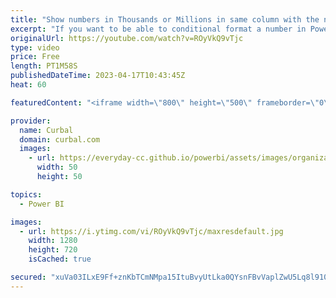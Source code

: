 ```yaml
---
title: "Show numbers in Thousands or Millions in same column with the new Dynamic formatting in Power BI"
excerpt: "If you want to be able to conditional format a number in Power BI as k for thousands and M for millions in the same column, the new Dynamic Formatting can do that for you.  Check this video to learn how. Download the sample file at the download center , number 079.  Join this channel membership to get"
originalUrl: https://youtube.com/watch?v=ROyVkQ9vTjc
type: video
price: Free
length: PT1M58S
publishedDateTime: 2023-04-17T10:43:45Z
heat: 60

featuredContent: "<iframe width=\"800\" height=\"500\" frameborder=\"0\" src=\"https://www.youtube.com/embed/ROyVkQ9vTjc\" allow=\"accelerometer; autoplay; encrypted-media; gyroscope; picture-in-picture\" allowfullscreen></iframe>"

provider:
  name: Curbal
  domain: curbal.com
  images:
    - url: https://everyday-cc.github.io/powerbi/assets/images/organizations/curbal.com-50x50.jpg
      width: 50
      height: 50

topics:
  - Power BI

images:
  - url: https://i.ytimg.com/vi/ROyVkQ9vTjc/maxresdefault.jpg
    width: 1280
    height: 720
    isCached: true

secured: "xuVa03ILxE9Ff+znKbTCmNMpa15ItuBvyUtLka0QYsnFBvVaplZwU5Lq8l910nSGt8GAu9bmWsb1fvpuGw//XoLlP9jN1VQUFTpGTk6MynjGo6TZLy/Qg7xRynnXPGZQ4CyWRG9WUCW2l2nujPKaVZSGwMrGqhhsHrSlGJwYA/4qsM6VrlHR0jaLZj0yLR5LUvEYl3ZvHE28gwjc2g6Vg3W34Vwgh9L7jquvHHjDRFYy5dxyJTtVK9acu9UHbHo3eWXjS/tOZKeWXXpml+y/e38P2F+A+r86vQkqdabQ3rAA+FYncpFKfZQP1XWBbFGUDspzviLxzqGU0/u9/7kfW0Vz6EL1CcVhYRVQTi9jZQZdXuSZmhsvDhP+uvWeHuvOmqjh1qFqb/0LVbAmV0TG/XODTnQTxSjKyAZtxTPBFbI=;d23H8LEmea315DRcOIRpXQ=="
---
```



